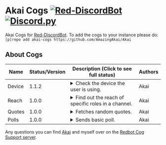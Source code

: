 # Akai Cogs [![Red-DiscordBot](https://img.shields.io/badge/Red--DiscordBot-V3-red.svg)](https://github.com/Cog-Creators/Red-DiscordBot) [![Discord.py](https://img.shields.io/badge/Discord.py-rewrite-blue.svg)](https://github.com/Rapptz/discord.py/)

Akai Cogs for [Red-DiscordBot](https://github.com/Cog-Creators/Red-DiscordBot/tree/V3/develop).
To add the cogs to your instance please do: `[p]repo add akai-cogs https://github.com/AmazingAkai/Akai`

## About Cogs
| Name            | Status/Version   | Description (Click to see full status)                                                                                                                                                                                                                                                                                                                                                                                                                                                                                                                                                                             | Authors                                                                                                       |
|-----------------|------------------|--------------------------------------------------------------------------------------------------------------------------------------------------------------------------------------------------------------------------------------------------------------------------------------------------------------------------------------------------------------------------------------------------------------------------------------------------------------------------------------------------------------------------------------------------------------------------------------------------------------------|---------------------------------------------------------------------------------------------------------------|
| Device        | 1.1.2            | <details><summary>Check the device the user is using.</summary>View user's device by running a command using their status.</details>                                                                                                                                                                                                                                                                                                                                                                                                                                                               | Akai                                                                                                    |
| Reach        | 1.0.0            | <details><summary>Find out the reach of specific roles in a channel.</summary>Shows the reach of roles in a channel.</details>                                                                                                                                                                                                                                                                                                                                                                                                                                                               | Akai                                                                                                    |
| Quotes        | 1.0.0            | <details><summary>Fetches random quotes.</summary>Shows random quotes and quote of the day.</details>                                                                                                                                                                                                                                                                                                                                                                                                                                                               | Akai                                                                                                    |
| Polls        | 1.0.0            | <details><summary>Sends basic poll.</summary>Creates basic polls using a single command.</details>                                                                                                                                                                                                                                                                                                                                                                                                                                                               | Akai                                                                                                    |


Any questions you can find [Akai](https://canary.discord.com/api/oauth2/authorize?client_id=1003658898768658442&permissions=8&scope=bot%20applications.commands) and myself over on the [Redbot Cog Support server](https://discord.gg/GET4DVk).
